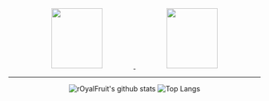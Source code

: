 <!--
**rOyalFruit/rOyalFruit** is a ✨ _special_ ✨ repository because its `README.md` (this file) appears on your GitHub profile.

Here are some ideas to get you started:

- 🔭 I’m currently working on ...
- 🌱 I’m currently learning ...
- 👯 I’m looking to collaborate on ...
- 🤔 I’m looking for help with ...
- 💬 Ask me about ...
- 📫 How to reach me: ...
- 😄 Pronouns: ...
- ⚡ Fun fact: ...
-->
<div align="center">
<a href="https://github.com/devxb/gitanimals">
  <img src="https://render.gitanimals.org/lines/rOyalFruit?pet-id=697453631521518835" width="45%" height="120"/>
  <img src="https://render.gitanimals.org/lines/rOyalFruit?pet-id=697453723540352590" width="45%" height="120"/>
</a>
  
---

![rOyalFruit's github stats](https://github-readme-stats.vercel.app/api?username=rOyalFruit&show_icons=true&theme=tokyonight&hide=stars)
![Top Langs](https://github-readme-stats.vercel.app/api/top-langs/?username=rOyalFruit&layout=compact&theme=tokyonight)
</div>
